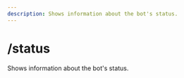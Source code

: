 ```yaml
---
description: Shows information about the bot's status.
---
```


# /status

Shows information about the bot's status.


